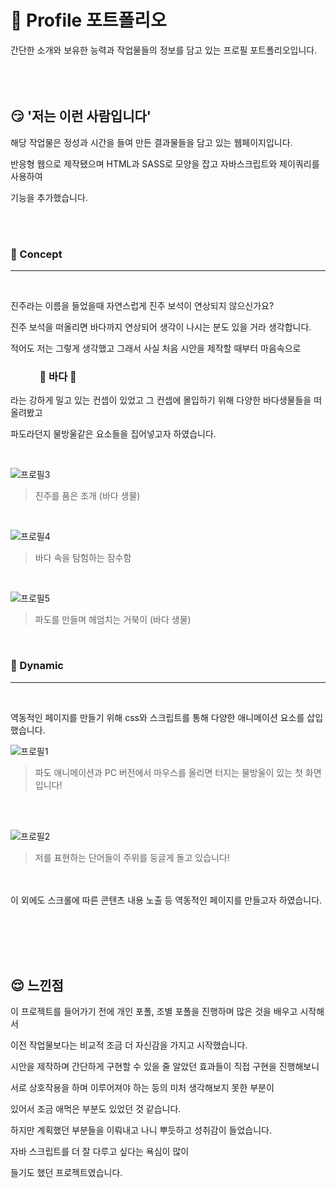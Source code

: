 # :ocean: Profile 포트폴리오

간단한 소개와 보유한 능력과 작업물들의 정보를 담고 있는 프로필 포트폴리오입니다. 
<br/><br/><br/><br/>


## :smirk: '저는 이런 사람입니다'

해당 작업물은 정성과 시간을 들여 만든 결과물들을 담고 있는 웹페이지입니다. 

반응형 웹으로 제작됐으며 HTML과 SASS로 모양을 잡고 자바스크립트와 제이쿼리를 사용하여

기능을 추가했습니다.

<br/><br/>

### :pushpin: Concept

--------------------------------------------------

<br/>

진주라는 이름을 들었을때 자연스럽게 진주 보석이 연상되지 않으신가요?

진주 보석을 떠올리면 바다까지 연상되어 생각이 나시는 분도 있을 거라 생각합니다.

적어도 저는 그렇게 생각했고 그래서 사실 처음 시안을 제작할 때부터 마음속으로 

### &nbsp;&nbsp;&nbsp;&nbsp;&nbsp;&nbsp;&nbsp;&nbsp;&nbsp;&nbsp;&nbsp; :ocean: 바다 :ocean:

라는 강하게 밀고 있는 컨셉이 있었고 그 컨셉에 몰입하기 위해 다양한 바다생물들을 떠올려봤고

파도라던지 물방울같은 요소들을 집어넣고자 하였습니다.

<br/>

![프로필3](https://user-images.githubusercontent.com/114633681/214872640-bf0bfaa8-febe-487d-b7b8-c9944bb3a551.jpg)
> 진주를 품은 조개 (바다 생물)

<br/>

![프로필4](https://user-images.githubusercontent.com/114633681/214873144-e78ce48e-c0f9-4acf-a20a-a47be68eac82.jpg)
> 바다 속을 탐험하는 잠수함

<br/>

![프로필5](https://user-images.githubusercontent.com/114633681/214873720-57ae500d-56a5-4fe5-80eb-3231e4a7709c.jpg)
> 파도를 만들며 헤엄치는 거북이 (바다 생물)


<br/>

### :pushpin: Dynamic 

--------------------------------------------------


<br/>

역동적인 페이지를 만들기 위해 css와 스크립트를 통해 다양한 애니메이션 요소를 삽입했습니다.

![프로필1](https://user-images.githubusercontent.com/114633681/214866902-c1f7fe51-5731-4233-ae36-681c5814fa44.jpg)
> 파도 애니메이션과 PC 버전에서 마우스를 올리면 터지는 물방울이 있는 첫 화면입니다!

<br/><br/>

![프로필2](https://user-images.githubusercontent.com/114633681/214867647-5d6a1fd3-546c-4e4f-bfdd-7ca77888439f.jpg)
> 저를 표현하는 단어들이 주위를 둥글게 돌고 있습니다!

<br/><br/>
이 외에도 스크롤에 따른 콘텐츠 내용 노출 등 역동적인 페이지를 만들고자 하였습니다. 



<br/><br/><br/><br/>

## :relieved: 느낀점

이 프로젝트를 들어가기 전에 개인 포폴, 조별 포폴을 진행하며 많은 것을 배우고 시작해서 

이전 작업물보다는 비교적 조금 더 자신감을 가지고 시작했습니다. 

시안을 제작하며 간단하게 구현할 수 있을 줄 알았던 효과들이 직접 구현을 진행해보니 

서로 상호작용을 하며 이루어져야 하는 등의 미처 생각해보지 못한 부분이 

있어서 조금 애먹은 부분도 있었던 것 같습니다. 

하지만 계획했던 부분들을 이뤄내고 나니 뿌듯하고 성취감이 들었습니다. 

자바 스크립트를 더 잘 다루고 싶다는 욕심이 많이 

들기도 했던 프로젝트였습니다. 
